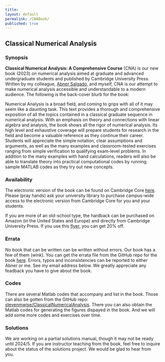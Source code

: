```yaml
---
title:
layout: default
permalink: /CNABook/
published: true
---
```


## Classical Numerical Analysis

### Synopsis

**Classical Numerical Analysis: A Comprehensive Course** (CNA) is our new book (2023) on numerical analysis aimed at graduate and advanced undergraduate students and published by Cambridge University Press. Written by my colleague, [Abner Salgado](https://sites.google.com/utk.edu/abnersg/), and myself, CNA is our attempt to make numerical analysis accessible and understandable to a modern audience. The following is the back-cover blurb for the book:

Numerical Analysis is a broad field, and coming to grips with all of it may seem like a daunting task. This text provides a thorough and comprehensive exposition of all the topics contained in a classical graduate sequence in numerical analysis. With an emphasis on theory and connections with linear algebra and analysis, the book shows all the rigor of numerical analysis. Its high level and exhaustive coverage will prepare students for research in the field and become a valuable reference as they continue their career. Students will appreciate the simple notation, clear assumptions and arguments, as well as the many examples and classroom-tested exercises ranging from simple verification to qualifying exam-level problems. In addition to the many examples with hand calculations, readers will also be able to translate theory into practical computational codes by running sample MATLAB codes as they try out new concepts.

### Availability

The electronic version of the book can be found on Cambridge Core [here](https://doi.org/10.1017/9781108942607). Please (pray hands) ask your university library to purchase campus-wide access to the electronic version from Cambridge Core for you and your students.

If you are more of an old-school type, the hardback can be purchased on Amazon (in the United States and Europe) and directly from Cambridge University Press. If you use this [flyer](https://github.com/stevenmwise/stevenmwise.github.io/blob/8b6bc0dcfdbc4a208ff90f45166a198f84b50bb9/files/flyer.pdf), you can get 20% off.

### Errata

No book that can be written can be written without errors. Our book has a few of them (wink). You can get the errata file from the GitHub repo for the book [here](https://github.com/stevenmwise/ClassicalNumericalAnalysis/blob/5ae28867981edb59633f74791fc551f0fb31f4bd/errata/bookErrata.pdf). Errors, typos and inconsistencies can be reported to either Abner or me. See my email address below. We greatly appreciate any feadback you have to give about the book.

### Codes

There are several Matlab codes that accompany and list in the book. Those can also be gotten from the GitHub repo: [stevenmwise/ClassicalNumericalAnalysis](https://github.com/stevenmwise/ClassicalNumericalAnalysis). There you can also obtain the Matlab codes for generating the figures dispayed in the book. And we will add some more codes and exercises over time.

### Solutions

We are working on a partial solutions manual, though it may not be ready until 2024/5. If you are instructor teaching from the book, feel free to inquire about the status of the solutions project. We would be glad to hear from you.
